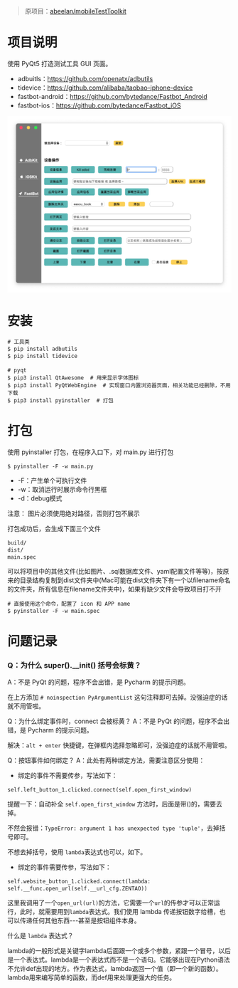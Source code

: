 > 原项目：[abeelan/mobileTestToolkit](https://github.com/abeelan/mobileTestToolkit)

# 项目说明

使用 PyQt5 打造测试工具 GUI 页面。
- adbuitls：https://github.com/openatx/adbutils 
- tidevice：https://github.com/alibaba/taobao-iphone-device
- fastbot-android：https://github.com/bytedance/Fastbot_Android 
- fastbot-ios：https://github.com/bytedance/Fastbot_iOS

![效果图](config/gui.png)

# 安装
```shell
# 工具类
$ pip install adbutils
$ pip install tidevice

# pyqt
$ pip3 install QtAwesome  # 用来显示字体图标
$ pip3 install PyQtWebEngine  # 实现窗口内置浏览器页面，相关功能已经删除，不用下载
$ pip3 install pyinstaller  # 打包
```

# 打包

使用 pyinstaller 打包，在程序入口下，对 main.py 进行打包

```shell
$ pyinstaller -F -w main.py
```

- -F：产生单个可执行文件
- -w：取消运行时展示命令行黑框
- -d：debug模式

注意： 图片必须使用绝对路径，否则打包不展示

打包成功后，会生成下面三个文件
```shell
build/
dist/
main.spec
```
可以将项目中的其他文件(比如图片、.sql数据库文件、yaml配置文件等等)，按原来的目录结构复制到dist文件夹中(Mac可能在dist文件夹下有一个以filename命名的文件夹，所有信息在filename文件夹中)，如果有缺少文件会导致项目打不开


```shell
# 直接使用这个命令，配置了 icon 和 APP name
$ pyinstaller -F -w main.spec
```

# 问题记录


### Q：为什么 super().__init() 括号会标黄？
A：不是 PyQt 的问题，程序不会出错，是 Pycharm 的提示问题。

在上方添加 ```# noinspection PyArgumentList``` 这句注释即可去掉。没强迫症的话就不用管啦。

Q：为什么绑定事件时，connect 会被标黄？
A：不是 PyQt 的问题，程序不会出错，是 Pycharm 的提示问题。

解决：```alt + enter``` 快捷键，在弹框内选择忽略即可，没强迫症的话就不用管啦。

Q：按钮事件如何绑定？
A：此处有两种绑定方法，需要注意区分使用：
- 绑定的事件不需要传参，写法如下：
```
self.left_button_1.clicked.connect(self.open_first_window)
```
提醒一下：自动补全 ```self.open_first_window``` 方法时，后面是带()的，需要去掉。

不然会报错：```TypeError: argument 1 has unexpected type 'tuple'```，去掉括号即可。

不想去掉括号，使用 ```lambda```表达式也可以，如下。

- 绑定的事件需要传参，写法如下：

```
self.website_button_1.clicked.connect(lambda: self.__func.open_url(self.__url_cfg.ZENTAO))
```
这里我调用了一个```open_url(url)```的方法，它需要一个```url```的传参才可以正常运行，此时，就需要用到```lambda```表达式。我们使用 lambda 传递按钮数字给槽，也可以传递任何其他东西---甚至是按钮组件本身。

什么是 ```lambda``` 表达式？

lambda的一般形式是关键字lambda后面跟一个或多个参数，紧跟一个冒号，以后是一个表达式。lambda是一个表达式而不是一个语句。它能够出现在Python语法不允许def出现的地方。作为表达式，lambda返回一个值（即一个新的函数）。lambda用来编写简单的函数，而def用来处理更强大的任务。



